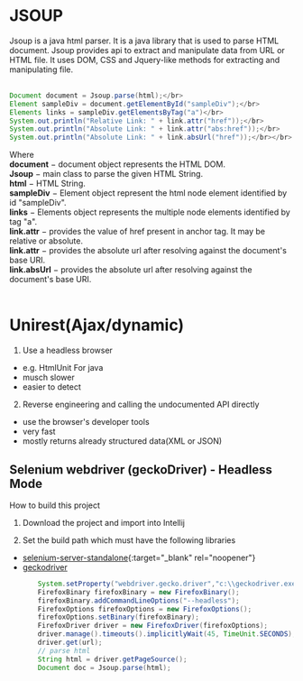 # JSOUP
Jsoup is a java html parser. It is a java library that is used to parse HTML document. Jsoup provides api to extract and manipulate data from URL or HTML file. It uses DOM, CSS and Jquery-like methods for extracting and manipulating file.</br></br>
```java
Document document = Jsoup.parse(html);</br>
Element sampleDiv = document.getElementById("sampleDiv");</br>
Elements links = sampleDiv.getElementsByTag("a")</br>
System.out.println("Relative Link: " + link.attr("href"));</br>
System.out.println("Absolute Link: " + link.attr("abs:href"));</br>
System.out.println("Absolute Link: " + link.absUrl("href"));</br></br>
```
Where</br>
**document** − document object represents the HTML DOM.</br>
**Jsoup** − main class to parse the given HTML String.</br>
**html** − HTML String.</br>
**sampleDiv** − Element object represent the html node element identified by id "sampleDiv".</br>
**links** − Elements object represents the multiple node elements identified by tag "a".</br>
**link.attr** − provides the value of href present in anchor tag. It may be relative or absolute.</br>
**link.attr** − provides the absolute url after resolving against the document's base URI.</br>
**link.absUrl** − provides the absolute url after resolving against the document's base URI.</br></br>

# Unirest(Ajax/dynamic)
1. Use a headless browser</br>
 - e.g. HtmlUnit For java</br>
 - musch slower</br>
 - easier to detect</br>
2. Reverse engineering and calling the undocumented API directly</br>
 - use the browser's developer tools</br>
 - very fast</br>
 - mostly returns already structured data(XML or JSON)</br>
 
 ## Selenium webdriver (geckoDriver) - Headless Mode
 How to build this project
 1. Download the project and import into Intellij

2. Set the build path which must have the following libraries 

 * [selenium-server-standalone](https://www.seleniumhq.org/download/){:target="_blank" rel="noopener"}
 * [geckodriver](https://github.com/mozilla/geckodriver/releases)

 
 ```java
        System.setProperty("webdriver.gecko.driver","c:\\geckodriver.exe");
        FirefoxBinary firefoxBinary = new FirefoxBinary();
        firefoxBinary.addCommandLineOptions("--headless");
        FirefoxOptions firefoxOptions = new FirefoxOptions();
        firefoxOptions.setBinary(firefoxBinary);
        FirefoxDriver driver = new FirefoxDriver(firefoxOptions);
        driver.manage().timeouts().implicitlyWait(45, TimeUnit.SECONDS);
        driver.get(url);
        // parse html
        String html = driver.getPageSource();
        Document doc = Jsoup.parse(html);
 ```
 
